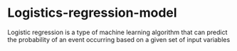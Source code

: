 # Logistics-regression-model
Logistic regression is a type of machine learning algorithm that can predict the probability of an event occurring based on a given set of input variables
